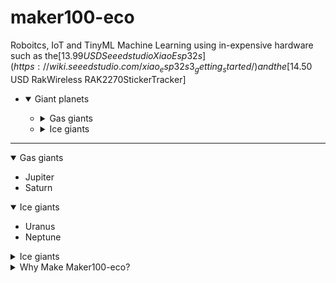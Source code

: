 # maker100-eco
Roboitcs, IoT and TinyML Machine Learning using in-expensive hardware such as the[$13.99 USD Seeedstudio XiaoEsp32s](https://wiki.seeedstudio.com/xiao_esp32s3_getting_started/) and the [$14.50 USD RakWireless RAK2270StickerTracker]








<ul class="tree">
  <li>
    <details open>
      <summary>Giant planets</summary>
      <ul>
        <li>
          <details>
            <summary>Gas giants</summary>
            <ul>
              <li>Jupiter</li>
              <li>Saturn</li>
            </ul>
          </details>
        </li>
        <li>
          <details>
            <summary>Ice giants</summary>
            <ul>
              <li>Uranus</li>
              <li>Neptune</li>
            </ul>
          </details>
        </li>
      </ul>
    </details>
  </li>
</ul>







-----






<span class="tree"> 
  <details open><summary>Gas giants</summary>
    <ul>
        <li>Jupiter</li>
        <li>Saturn</li>
    </ul>
    </details>

  <details open> <summary>Ice giants</summary>
            <ul>
              <li>Uranus</li>
              <li>Neptune</li>
            </ul>
  </details>
  
  <details closed> <summary>Ice giants</summary>
            <ul>
              <li>Uranus</li>
              <li>Neptune</li>
            </ul>
  </details>


  <details closed> <summary>Why Make Maker100-eco?</summary>
The arduino PortentaH7 with LoRa Vision Shield is an encredible TinyML device that can do amazing things and has been a joy to teach, but I am part of an international group trying to bring tinyML to the students in developing countries and the Arduino Portenta is just too expensive for students explorations.


     <img src="media/diagrams.png" width = 600/> 

     
  </details>

  
</span>


